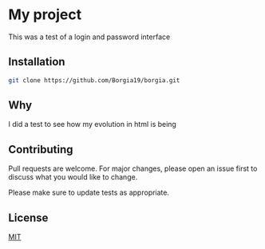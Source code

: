 # My project

This was a test of a login and password interface

## Installation



```bash
git clone https://github.com/Borgia19/borgia.git
```
## Why

I did a test to see how my evolution in html is being

## Contributing
Pull requests are welcome. For major changes, please open an issue first to discuss what you would like to change.

Please make sure to update tests as appropriate.

## License
[MIT](https://choosealicense.com/licenses/mit/)
